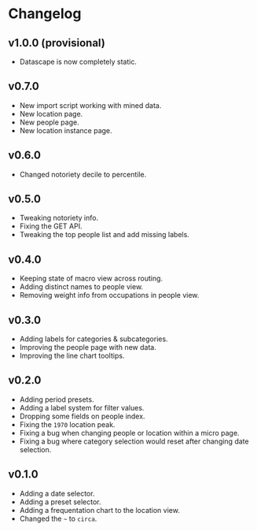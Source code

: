 # Changelog

## v1.0.0 (provisional)

* Datascape is now completely static.

## v0.7.0

* New import script working with mined data.
* New location page.
* New people page.
* New location instance page.

## v0.6.0

* Changed notoriety decile to percentile.

## v0.5.0

* Tweaking notoriety info.
* Fixing the GET API.
* Tweaking the top people list and add missing labels.

## v0.4.0

* Keeping state of macro view across routing.
* Adding distinct names to people view.
* Removing weight info from occupations in people view.

## v0.3.0

* Adding labels for categories & subcategories.
* Improving the people page with new data.
* Improving the line chart tooltips.

## v0.2.0

* Adding period presets.
* Adding a label system for filter values.
* Dropping some fields on people index.
* Fixing the `1970` location peak.
* Fixing a bug when changing people or location within a micro page.
* Fixing a bug where category selection would reset after changing date selection.

## v0.1.0

* Adding a date selector.
* Adding a preset selector.
* Adding a frequentation chart to the location view.
* Changed the `~` to `circa`.
